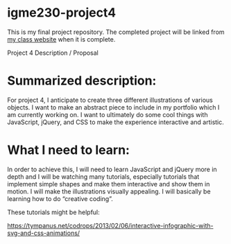 # igme230-project4

This is my final project repository. The completed project will be linked from [my class website](hnttp://www.people.rit.edu/eng8002/igme230/project4) when it is complete.


Project 4 Description / Proposal

# Summarized description: 
For project 4, I anticipate to create three different illustrations of various objects. I want to make an abstract piece to include in my portfolio which I am currently working on. I want to ultimately do some cool things with JavaScript, jQuery, and CSS to make the experience interactive and artistic.

# What I need to learn: 
In order to achieve this, I will need to learn JavaScript and jQuery more in depth and I will be watching many tutorials, especially tutorials that implement simple shapes and make them interactive and show them in motion. I will make the illustrations visually appealing. I will basically be learning how to do “creative coding”.

These tutorials might be helpful:

https://tympanus.net/codrops/2013/02/06/interactive-infographic-with-svg-and-css-animations/



